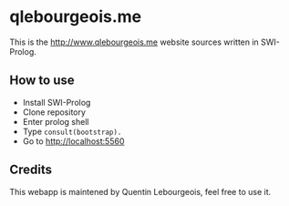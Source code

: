 # qlebourgeois.me

This is the http://www.qlebourgeois.me website sources written in SWI-Prolog.

## How to use

* Install SWI-Prolog
* Clone repository
* Enter prolog shell
* Type `consult(bootstrap).`
* Go to <http://localhost:5560>

## Credits

This webapp is maintened by Quentin Lebourgeois, feel free to use it.
